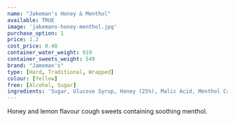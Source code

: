 ```yaml
---
name: "Jakeman's Honey & Menthol"
available: TRUE
image: 'jakemans-honey-menthol.jpg'
purchase_option: 1
price: 1.2
cost_price: 0.48
container_water_weight: 919
container_sweets_weight: 549
brand: "Jameman's"
type: [Hard, Traditional, Wrapped]
colour: [Yellow]
free: [Alcohol, Sugar]
ingredients: 'Sugar, Glucose Syrup, Honey (25%), Malic Acid, Menthol Crystals, Natural Lemon Oil, Natural Flavour, Colour: Carotenes'
---
```

Honey and lemon flavour cough sweets containing soothing menthol.